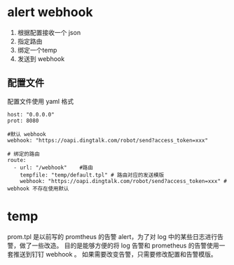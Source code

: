 # alert webhook 
1. 根据配置接收一个 json 
2. 指定路由
3. 绑定一个temp 
4. 发送到 webhook




## 配置文件  
配置文件使用 yaml 格式 
```
host: "0.0.0.0"  
prot: 8080

#默认 webhook 
webhook: "https://oapi.dingtalk.com/robot/send?access_token=xxx" 

# 绑定的路由
route:
  - url: "/webhook"    #路由
    tempfile: "temp/default.tpl" # 路由对应的发送模版 
    webhook: "https://oapi.dingtalk.com/robot/send?access_token=xxx" # webhook 不存在使用默认
```


# temp 

prom.tpl 是以前写的 promtheus 的告警 alert，为了对 log 中的某些日志进行告警，做了一些改造。
目的是能够方便的将 log 告警和 prometheus 的告警使用一套推送到钉钉 webhook 。
如果需要改变告警，只需要修改配置和告警模版。 




